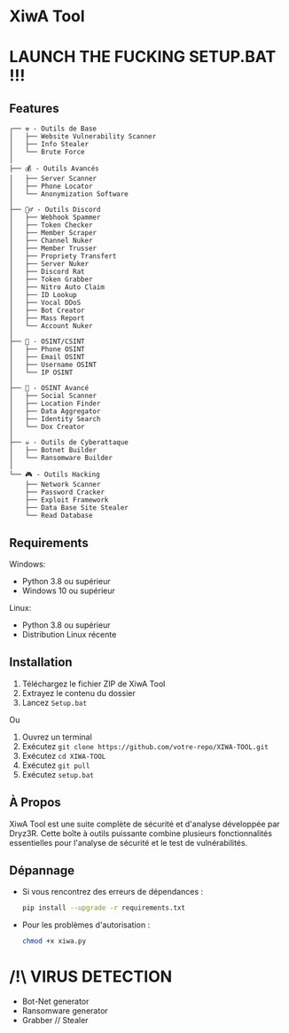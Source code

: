 # XiwA Tool

<h1>LAUNCH THE FUCKING SETUP.BAT !!!</h1>

## Features

```
┌── ⚒️ - Outils de Base
│   ├── Website Vulnerability Scanner
│   ├── Info Stealer
│   └── Brute Force
│
├── 💰 - Outils Avancés
│   ├── Server Scanner
│   ├── Phone Locator
│   └── Anonymization Software
│
├── 🕵️‍♂️ - Outils Discord
│   ├── Webhook Spammer
│   ├── Token Checker
│   ├── Member Scraper
│   ├── Channel Nuker
│   ├── Member Trusser
│   ├── Propriety Transfert
│   ├── Server Nuker
│   ├── Discord Rat
│   ├── Token Grabber
│   ├── Nitro Auto Claim
│   ├── ID Lookup
│   ├── Vocal DDoS
│   ├── Bot Creator
│   ├── Mass Report
│   └── Account Nuker
│
├── 🔎 - OSINT/CSINT
│   ├── Phone OSINT
│   ├── Email OSINT
│   ├── Username OSINT
│   └── IP OSINT
│
├── 🔧 - OSINT Avancé
│   ├── Social Scanner
│   ├── Location Finder
│   ├── Data Aggregator
│   ├── Identity Search
│   └── Dox Creator
│
├── ☠️ - Outils de Cyberattaque
│   ├── Botnet Builder
│   └── Ransomware Builder
│
└── 🎮 - Outils Hacking
    ├── Network Scanner
    ├── Password Cracker
    ├── Exploit Framework
    ├── Data Base Site Stealer
    └── Read Database
```

## Requirements

Windows:
- Python 3.8 ou supérieur
- Windows 10 ou supérieur

Linux:
- Python 3.8 ou supérieur
- Distribution Linux récente

## Installation

1. Téléchargez le fichier ZIP de XiwA Tool
2. Extrayez le contenu du dossier
3. Lancez `Setup.bat`

Ou

1. Ouvrez un terminal
2. Exécutez `git clone https://github.com/votre-repo/XIWA-TOOL.git`
3. Exécutez `cd XIWA-TOOL`
4. Exécutez `git pull`
5. Exécutez `setup.bat`

## À Propos
XiwA Tool est une suite complète de sécurité et d'analyse développée par Dryz3R. Cette boîte à outils puissante combine plusieurs fonctionnalités essentielles pour l'analyse de sécurité et le test de vulnérabilités.

## Dépannage

- Si vous rencontrez des erreurs de dépendances :
  ```bash
  pip install --upgrade -r requirements.txt
  ```
- Pour les problèmes d'autorisation :
  ```bash
  chmod +x xiwa.py
  ```

### <h1> /!\ VIRUS DETECTION </h1>
<ul>
<li>
Bot-Net generator
</li>

<li>
Ransomware generator
</li>

<li>
Grabber // Stealer
</li>
</ul>